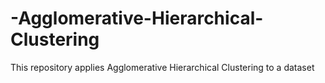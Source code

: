 # -Agglomerative-Hierarchical-Clustering
This repository applies  Agglomerative Hierarchical Clustering to a dataset
